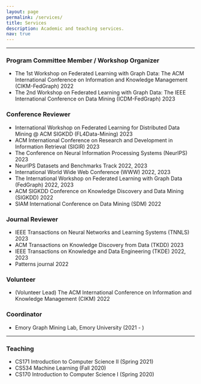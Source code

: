 ```yaml
---
layout: page
permalink: /services/
title: Services
description: Academic and teaching services.
nav: true
---
```


---

### __Program Committee Member / Workshop Organizer__

- The 1st Workshop on Federated Learning with Graph Data: The ACM International Conference on Information and Knowledge Management (CIKM-FedGraph) 2022
- The 2nd Workshop on Federated Learning with Graph Data: The IEEE International Conference on Data Mining (ICDM-FedGraph) 2023

### __Conference Reviewer__

- International Workshop on Federated Learning for Distributed Data Mining @ ACM SIGKDD (FL4Data-Mining) 2023
- ACM International Conference on Research and Development in Information Retrieval (SIGIR) 2023
- The Conference on Neural Information Processing Systems (NeurIPS) 2023
- NeurIPS Datasets and Benchmarks Track 2022, 2023
- International World Wide Web Conference (WWW) 2022, 2023
- The International Workshop on Federated Learning with Graph Data (FedGraph) 2022, 2023
- ACM SIGKDD Conference on Knowledge Discovery and Data Mining (SIGKDD) 2022
- SIAM International Conference on Data Mining (SDM) 2022

### __Journal Reviewer__

- IEEE Transactions on Neural Networks and Learning Systems (TNNLS) 2023
- ACM Transactions on Knowledge Discovery from Data (TKDD) 2023
- IEEE Transactions on Knowledge and Data Engineering (TKDE) 2022, 2023
- Patterns journal 2022

### __Volunteer__

- (Volunteer Lead) The ACM International Conference on Information and Knowledge Management (CIKM) 2022

### __Coordinator__

- Emory Graph Mining Lab, Emory University (2021 - )

---

### __Teaching__

- CS171 Introduction to Computer Science II (Spring 2021)
- CS534 Machine Learning (Fall 2020)
- CS170 Introduction to Computer Science I (Spring 2020)